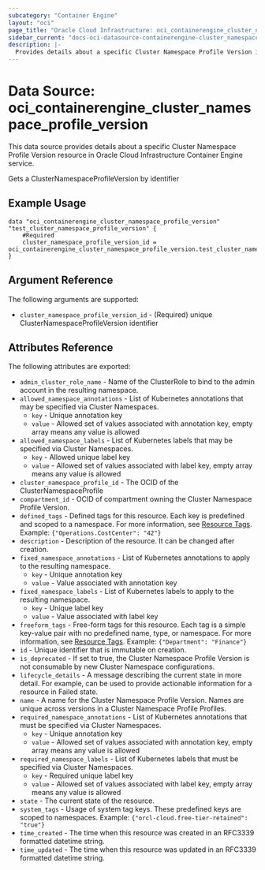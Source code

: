```yaml
---
subcategory: "Container Engine"
layout: "oci"
page_title: "Oracle Cloud Infrastructure: oci_containerengine_cluster_namespace_profile_version"
sidebar_current: "docs-oci-datasource-containerengine-cluster_namespace_profile_version"
description: |-
  Provides details about a specific Cluster Namespace Profile Version in Oracle Cloud Infrastructure Container Engine service
---
```


# Data Source: oci_containerengine_cluster_namespace_profile_version
This data source provides details about a specific Cluster Namespace Profile Version resource in Oracle Cloud Infrastructure Container Engine service.

Gets a ClusterNamespaceProfileVersion by identifier

## Example Usage

```hcl
data "oci_containerengine_cluster_namespace_profile_version" "test_cluster_namespace_profile_version" {
	#Required
	cluster_namespace_profile_version_id = oci_containerengine_cluster_namespace_profile_version.test_cluster_namespace_profile_version.id
}
```

## Argument Reference

The following arguments are supported:

* `cluster_namespace_profile_version_id` - (Required) unique ClusterNamespaceProfileVersion identifier


## Attributes Reference

The following attributes are exported:

* `admin_cluster_role_name` - Name of the ClusterRole to bind to the admin account in the resulting namespace.
* `allowed_namespace_annotations` - List of Kubernetes annotations that may be specified via Cluster Namespaces.
	* `key` - Unique annotation key
	* `value` - Allowed set of values associated with annotation key, empty array means any value is allowed
* `allowed_namespace_labels` - List of Kubernetes labels that may be specified via Cluster Namespaces.
	* `key` - Allowed unique label key
	* `value` - Allowed set of values associated with label key, empty array means any value is allowed
* `cluster_namespace_profile_id` - The OCID of the ClusterNamespaceProfile
* `compartment_id` - OCID of compartment owning the Cluster Namespace Profile Version.
* `defined_tags` - Defined tags for this resource. Each key is predefined and scoped to a namespace. For more information, see [Resource Tags](https://docs.cloud.oracle.com/iaas/Content/General/Concepts/resourcetags.htm). Example: `{"Operations.CostCenter": "42"}` 
* `description` - Description of the resource. It can be changed after creation.
* `fixed_namespace_annotations` - List of Kubernetes annotations to apply to the resulting namespace.
	* `key` - Unique annotation key
	* `value` - Value associated with annotation key
* `fixed_namespace_labels` - List of Kubernetes labels to apply to the resulting namespace.
	* `key` - Unique label key
	* `value` - Value associated with label key
* `freeform_tags` - Free-form tags for this resource. Each tag is a simple key-value pair with no predefined name, type, or namespace. For more information, see [Resource Tags](https://docs.cloud.oracle.com/iaas/Content/General/Concepts/resourcetags.htm). Example: `{"Department": "Finance"}` 
* `id` - Unique identifier that is immutable on creation.
* `is_deprecated` - If set to true, the Cluster Namespace Profile Version is not consumable by new Cluster Namespace configurations.
* `lifecycle_details` - A message describing the current state in more detail. For example, can be used to provide actionable information for a resource in Failed state. 
* `name` - A name for the Cluster Namespace Profile Version. Names are unique across versions in a Cluster Namespace Profile Profiles.
* `required_namespace_annotations` - List of Kubernetes annotations that must be specified via Cluster Namespaces.
	* `key` - Unique annotation key
	* `value` - Allowed set of values associated with annotation key, empty array means any value is allowed
* `required_namespace_labels` - List of Kubernetes labels that must be specified via Cluster Namespaces.
	* `key` - Required unique label key
	* `value` - Allowed set of values associated with label key, empty array means any value is allowed
* `state` - The current state of the resource.
* `system_tags` - Usage of system tag keys. These predefined keys are scoped to namespaces. Example: `{"orcl-cloud.free-tier-retained": "true"}` 
* `time_created` - The time when this resource was created in an RFC3339 formatted datetime string.
* `time_updated` - The time when this resource was updated in an RFC3339 formatted datetime string.

